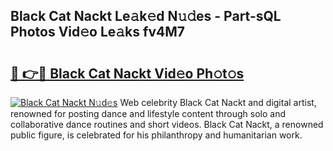 ## Black Cat Nackt Le𝚊k𝚎d N𝚞𝚍es - Part-sQL Photos Vid𝚎o Le𝚊ks fv4M7

# <h2><a href="http://fb41n0w.evod.top/?m=Black+Cat+Nackt">🔗 👉🔴 Black Cat Nackt Vid𝚎o Ph𝚘t𝚘s</a></h2>

[![Black Cat Nackt N𝚞d𝚎s](https://i.imgur.com/8V9OHl7.gif)](http://fb41n0w.evod.top/?m=Black+Cat+Nackt)
Web celebrity Black Cat Nackt and digital artist, renowned for posting dance and lifestyle content through solo and collaborative dance routines and short videos. Black Cat Nackt, a renowned public figure, is celebrated for his philanthropy and humanitarian work. 

